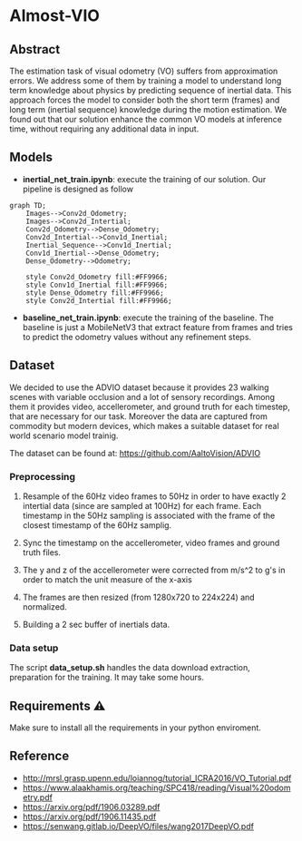 # Almost-VIO

## Abstract

The estimation task of visual odometry (VO) suffers from approximation errors.
We address some of them by training a model to understand long term knowledge about physics by predicting sequence of inertial data.
This approach forces the model to consider both the short term (frames) and long term (inertial sequence) knowledge during the motion estimation.
We found out that our solution enhance the common VO models at inference time, without requiring any additional data in input.

## Models

- **inertial_net_train.ipynb**: execute the training of our solution. Our pipeline is designed as follow

```mermaid
graph TD;
    Images-->Conv2d_Odometry;
    Images-->Conv2d_Intertial;
    Conv2d_Odometry-->Dense_Odometry;
    Conv2d_Intertial-->Conv1d_Inertial;
    Inertial_Sequence-->Conv1d_Inertial;
    Conv1d_Inertial-->Dense_Odometry;
    Dense_Odometry-->Odometry;

    style Conv2d_Odometry fill:#FF9966;
    style Conv1d_Inertial fill:#FF9966;
    style Dense_Odometry fill:#FF9966;
    style Conv2d_Intertial fill:#FF9966;
```

- **baseline_net_train.ipynb**: execute the training of the baseline. The baseline is just a MobileNetV3 that extract feature from frames and tries to predict the odometry values without any refinement steps.

## Dataset

We decided to use the ADVIO dataset because it provides 23 walking scenes with variable occlusion and a lot of sensory recordings.
Among them it provides video, accellerometer, and ground truth for each timestep, that are necessary for our task.
Moreover the data are captured from commodity but modern devices, which makes a suitable dataset for real world scenario model trainig.

The dataset can be found at: https://github.com/AaltoVision/ADVIO

### Preprocessing

1. Resample of the 60Hz video frames to 50Hz in order to have exactly 2 intertial data (since are sampled at 100Hz) for each frame.
   Each timestamp in the 50Hz sampling is associated with the frame of the closest timestamp of the 60Hz samplig.

2. Sync the timestamp on the accellerometer, video frames and ground truth files.

3. The y and z of the accellerometer were corrected from m/s^2 to g's in order to match the unit measure of the x-axis

4. The frames are then resized (from 1280x720 to 224x224) and normalized.

5. Building a 2 sec buffer of inertials data.

### Data setup

The script **data_setup.sh** handles the data download extraction, preparation for the training. It may take some hours.

## Requirements :warning:

Make sure to install all the requirements in your python enviroment.

## Reference

- http://mrsl.grasp.upenn.edu/loiannog/tutorial_ICRA2016/VO_Tutorial.pdf
- https://www.alaakhamis.org/teaching/SPC418/reading/Visual%20odometry.pdf
- https://arxiv.org/pdf/1906.03289.pdf
- https://arxiv.org/pdf/1906.11435.pdf
- https://senwang.gitlab.io/DeepVO/files/wang2017DeepVO.pdf
